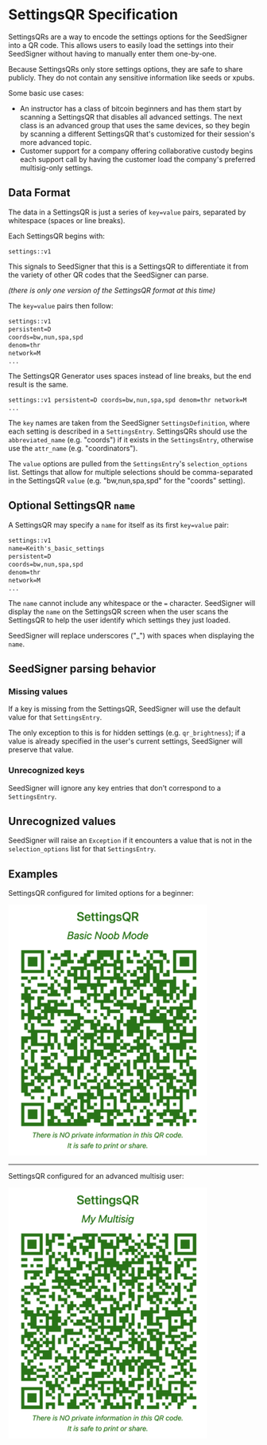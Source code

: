 # SettingsQR Specification

SettingsQRs are a way to encode the settings options for the SeedSigner into a QR code. This allows users to easily load the settings into their SeedSigner without having to manually enter them one-by-one.

Because SettingsQRs only store settings options, they are safe to share publicly. They do not contain any sensitive information like seeds or xpubs.

Some basic use cases:
* An instructor has a class of bitcoin beginners and has them start by scanning a SettingsQR that disables all advanced settings. The next class is an advanced group that uses the same devices, so they begin by scanning a different SettingsQR that's customized for their session's more advanced topic.
* Customer support for a company offering collaborative custody begins each support call by having the customer load the company's preferred multisig-only settings.


## Data Format
The data in a SettingsQR is just a series of `key=value` pairs, separated by whitespace (spaces or line breaks).

Each SettingsQR begins with:

```
settings::v1
```

This signals to SeedSigner that this is a SettingsQR to differentiate it from the variety of other QR codes that the SeedSigner can parse.

_(there is only one version of the SettingsQR format at this time)_

The `key=value` pairs then follow:

```
settings::v1
persistent=D
coords=bw,nun,spa,spd
denom=thr
network=M
...
```

The SettingsQR Generator uses spaces instead of line breaks, but the end result is the same.

```
settings::v1 persistent=D coords=bw,nun,spa,spd denom=thr network=M ...
```

The `key` names are taken from the SeedSigner `SettingsDefinition`, where each setting is described in a `SettingsEntry`. SettingsQRs should use the `abbreviated_name` (e.g. "coords") if it exists in the `SettingsEntry`, otherwise use the `attr_name` (e.g. "coordinators").

The `value` options are pulled from the `SettingsEntry`'s `selection_options` list. Settings that allow for multiple selections should be comma-separated in the SettingsQR `value` (e.g. "bw,nun,spa,spd" for the "coords" setting).


## Optional SettingsQR `name`
A SettingsQR may specify a `name` for itself as its first `key=value` pair:

```
settings::v1
name=Keith's_basic_settings
persistent=D
coords=bw,nun,spa,spd
denom=thr
network=M
...
```

The `name` cannot include any whitespace or the `=` character. SeedSigner will display the `name` on the SettingsQR screen when the user scans the SettingsQR to help the user identify which settings they just loaded.

SeedSigner will replace underscores ("_") with spaces when displaying the `name`.


## SeedSigner parsing behavior
### Missing values
If a key is missing from the SettingsQR, SeedSigner will use the default value for that `SettingsEntry`.

The only exception to this is for hidden settings (e.g. `qr_brightness`); if a value is already specified in the user's current settings, SeedSigner will preserve that value.


### Unrecognized keys
SeedSigner will ignore any key entries that don't correspond to a `SettingsEntry`.


## Unrecognized values
SeedSigner will raise an `Exception` if it encounters a value that is not in the `selection_options` list for that `SettingsEntry`.


## Examples
SettingsQR configured for limited options for a beginner:

<img src="img/settingsqr1.png" width="400">

---
SettingsQR configured for an advanced multisig user:

<img src="img/settingsqr2.png" width="400">
